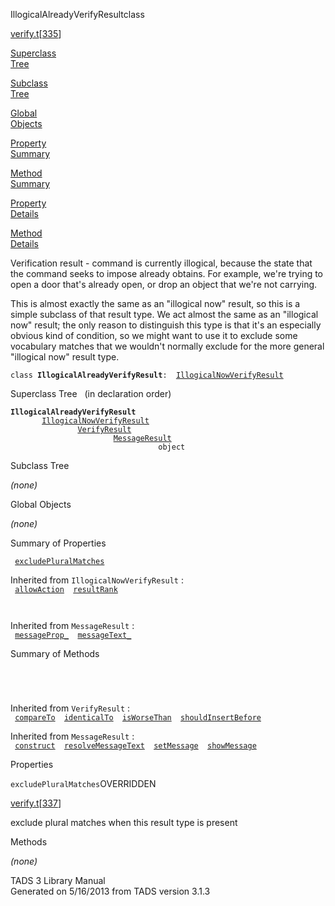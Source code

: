 <span class="title">IllogicalAlreadyVerifyResult</span><span class="type">class</span>

[verify.t](../file/verify.t.html)\[[335](../source/verify.t.html#335)\]

[Superclass  
Tree](#_SuperClassTree_)

[Subclass  
Tree](#_SubClassTree_)

[Global  
Objects](#_ObjectSummary_)

[Property  
Summary](#_PropSummary_)

[Method  
Summary](#_MethodSummary_)

[Property  
Details](#_Properties_)

[Method  
Details](#_Methods_)

<div class="fdesc">

Verification result - command is currently illogical, because the state
that the command seeks to impose already obtains. For example, we're
trying to open a door that's already open, or drop an object that we're
not carrying.

This is almost exactly the same as an "illogical now" result, so this is
a simple subclass of that result type. We act almost the same as an
"illogical now" result; the only reason to distinguish this type is that
it's an especially obvious kind of condition, so we might want to use it
to exclude some vocabulary matches that we wouldn't normally exclude for
the more general "illogical now" result type.

`class `**`IllogicalAlreadyVerifyResult`**` :   `[`IllogicalNowVerifyResult`](../object/IllogicalNowVerifyResult.html)

</div>

<span id="_SuperClassTree_"></span>

<div class="mjhd">

<span class="hdln">Superclass Tree</span>   (in declaration order)

</div>

**`IllogicalAlreadyVerifyResult`**  
`         `[`IllogicalNowVerifyResult`](../object/IllogicalNowVerifyResult.html)  
`                 `[`VerifyResult`](../object/VerifyResult.html)  
`                         `[`MessageResult`](../object/MessageResult.html)  
`                                 object`  
<span id="_SubClassTree_"></span>

<div class="mjhd">

<span class="hdln">Subclass Tree</span>  

</div>

*(none)* <span id="_ObjectSummary_"></span>

<div class="mjhd">

<span class="hdln">Global Objects</span>  

</div>

*(none)* <span id="_PropSummary_"></span>

<div class="mjhd">

<span class="hdln">Summary of Properties</span>  

</div>

` `[`excludePluralMatches`](#excludePluralMatches)`  `

Inherited from `IllogicalNowVerifyResult` :  
` `[`allowAction`](../object/IllogicalNowVerifyResult.html#allowAction)`  `[`resultRank`](../object/IllogicalNowVerifyResult.html#resultRank)`  `

` `

Inherited from `MessageResult` :  
` `[`messageProp_`](../object/MessageResult.html#messageProp_)`  `[`messageText_`](../object/MessageResult.html#messageText_)`  `

<span id="_MethodSummary_"></span>

<div class="mjhd">

<span class="hdln">Summary of Methods</span>  

</div>

` `

` `

Inherited from `VerifyResult` :  
` `[`compareTo`](../object/VerifyResult.html#compareTo)`  `[`identicalTo`](../object/VerifyResult.html#identicalTo)`  `[`isWorseThan`](../object/VerifyResult.html#isWorseThan)`  `[`shouldInsertBefore`](../object/VerifyResult.html#shouldInsertBefore)`  `

Inherited from `MessageResult` :  
` `[`construct`](../object/MessageResult.html#construct)`  `[`resolveMessageText`](../object/MessageResult.html#resolveMessageText)`  `[`setMessage`](../object/MessageResult.html#setMessage)`  `[`showMessage`](../object/MessageResult.html#showMessage)`  `

<span id="_Properties_"></span>

<div class="mjhd">

<span class="hdln">Properties</span>  

</div>

<span id="excludePluralMatches"></span>

`excludePluralMatches`<span class="rem">OVERRIDDEN</span>

[verify.t](../file/verify.t.html)\[[337](../source/verify.t.html#337)\]

<div class="desc">

exclude plural matches when this result type is present

</div>

<span id="_Methods_"></span>

<div class="mjhd">

<span class="hdln">Methods</span>  

</div>

*(none)*

<div class="ftr">

TADS 3 Library Manual  
Generated on 5/16/2013 from TADS version 3.1.3

</div>
